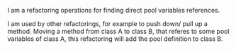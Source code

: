 I am a refactoring operations for finding direct pool variables  references.

I am used by other refactorings, for example to push down/ pull up a method.
Moving a method from class A to class B, that referes to some pool variables of class A, 
this refactoring will add the pool definition to class B.

